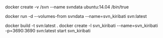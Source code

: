 docker create -v /svn --name svndata ubuntu:14.04 /bin/true

docker run -d --volumes-from svndata --name=svn_kiribati svn:latest

docker build -t svn:latest .
docker create -l svn_kiribati --name=svn_kiribati -p=3690:3690 svn:latest
start svn_kiribati

